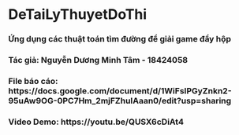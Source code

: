 # DeTaiLyThuyetDoThi
<h3>Ứng dụng các thuật toán tìm đường để giải game đẩy hộp <h3>
<h3>Tác giả: Nguyễn Dương Minh Tâm - 18424058 <h3>
<h3>File báo cáo: https://docs.google.com/document/d/1WiFsIPGyZnkn2-95uAw9OG-0PC7Hm_2mjFZhuIAaan0/edit?usp=sharing <h3>
<h3>Video Demo: https://youtu.be/QUSX6cDiAt4 <h3>

